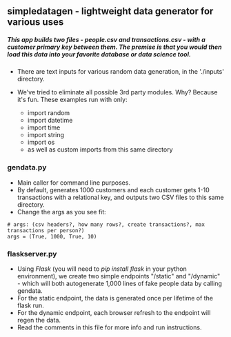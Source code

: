 ## simpledatagen - lightweight data generator for various uses

##### This app builds two files - people.csv and transactions.csv - with a customer primary key between them. The premise is that you would then load this data into your favorite database or data science tool.

- There are text inputs for various random data generation, in the './inputs' directory.

- We've tried to eliminate all possible 3rd party modules. Why? Because it's fun. These examples run with only:
	- import random
	- import datetime
	- import time
	- import string
	- import os
	- as well as custom imports from this same directory

### gendata.py

- Main caller for command line purposes. 
- By default, generates 1000 customers and each customer gets 1-10 transactions with a relational key, and outputs two CSV files to this same directory. 
- Change the args as you see fit:
```
# args: (csv headers?, how many rows?, create transactions?, max transactions per person?)
args = (True, 1000, True, 10)
```

### flaskserver.py

- Using *Flask* (you will need to _pip install flask_ in your python environment), we create two simple endpoints "/static" and "/dynamic" - which will both autogenerate 1,000 lines of fake people data by calling gendata. 
- For the static endpoint, the data is generated once per lifetime of the flask run. 
- For the dynamic endpoint, each browser refresh to the endpoint will regen the data.
- Read the comments in this file for more info and run instructions.